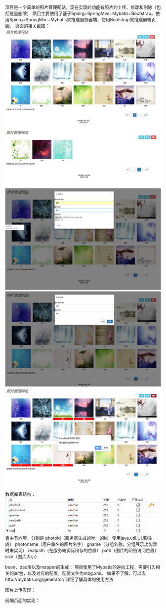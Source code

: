 项目是一个简单的照片管理网站，现在实现的功能有照片的上传、修改和删除（包括批量删除）
项目主要使用了基于Spinrg+SpringMvc+Mybatis+Bootstrap。使用Spinrg+SpringMvc+Mybatis来搭建服务器端，使用Bootstrap来搭建前端页面。
页面的相关截图：
![Image text](https://github.com/dengqi1999/photomanage/blob/master/img/photo1.PNG)
![Image text](https://github.com/dengqi1999/photomanage/blob/master/img/photo2.PNG)
![Image text](https://github.com/dengqi1999/photomanage/blob/master/img/photo3.PNG)
![Image text](https://github.com/dengqi1999/photomanage/blob/master/img/photo4.PNG)
![Image text](https://github.com/dengqi1999/photomanage/blob/master/img/photo5.PNG)

数据库表结构：
![Image text](https://github.com/dengqi1999/photomanage/blob/master/img/database.PNG)
表中有六项，分别是
photoid（服务器生成的唯一的id，使用java.util.UUID生成）
photoname（用户命名的图片名字）
gname（分组名称，分组展示功能暂时未实现）
realpath（在服务端实际储存的位置）
path（图片的网络访问位置）
size（图片大小）

bean、dao层以及mapper的生成：
项目使用了Mybatis的逆向工程，需要引入相关的jar包，以及对应的配置，配置文件为mbg.xml。
如果不了解，可以去http://mybatis.org/generator/ 详细了解具体的使用方法

图片上传实现：


前端页面的实现：

